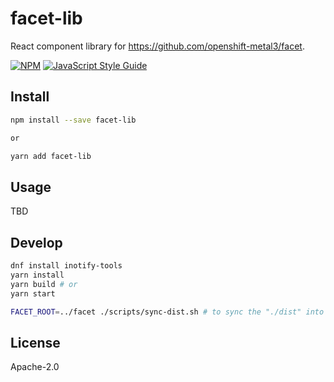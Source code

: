 # facet-lib

React component library for https://github.com/openshift-metal3/facet.

>

[![NPM](https://img.shields.io/npm/v/facet-lib.svg)](https://www.npmjs.com/package/facet-lib)
[![JavaScript Style Guide](https://img.shields.io/badge/code_style-standard-brightgreen.svg)](https://standardjs.com)

## Install

```bash
npm install --save facet-lib

or

yarn add facet-lib
```

## Usage

TBD

## Develop

```bash
dnf install inotify-tools
yarn install
yarn build # or
yarn start

FACET_ROOT=../facet ./scripts/sync-dist.sh # to sync the "./dist" into facet's node_modules
```

## License

Apache-2.0
